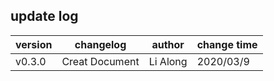 ## update log

| version | changelog | author | change time |
| ------ | ------------- | ------ | ---------- |
| v0.3.0 | Creat Document | Li Along | 2020/03/9 |

